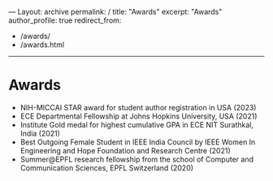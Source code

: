—
Layout: archive
permalink: /
title: "Awards"
excerpt: "Awards"
author_profile: true
redirect_from:
  - /awards/
  - /awards.html
---

Awards
====

- NIH-MICCAI STAR award for student author registration in USA (2023)
- ECE Departmental Fellowship at Johns Hopkins University, USA (2021)
- Institute Gold medal for highest cumulative GPA in ECE NIT Surathkal, India (2021)
- Best Outgoing Female Student in IEEE India Council by IEEE Women In Engineering and Hope Foundation and Research Centre (2021)
- Summer@EPFL research fellowship from the school of Computer and Communication Sciences, EPFL Switzerland (2020)

